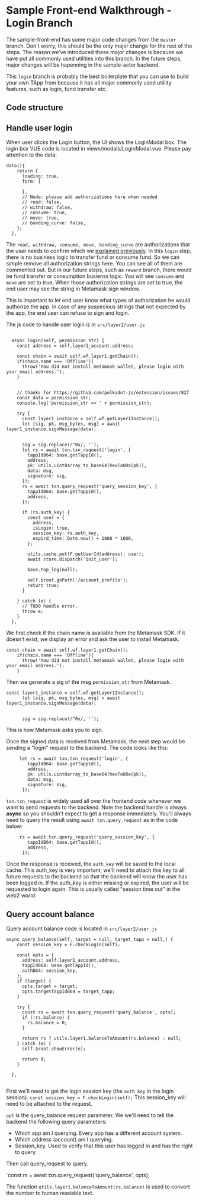 # Sample Front-end Walkthrough - Login Branch

The sample-front-end has some major code changes from the `master` branch. Don't worry, this should be the only major change for the rest of the steps. The reason we've introduced these major changes is because we have put all commonly used utilities into this branch. In the future steps, major changes will be hapenning in the sample-actor backend. 

This `login` branch is probably the best boilerplate that you can use to build your own TApp from because it has all major commonly used utiility features, such as login, fund transfer etc.

## Code structure

## Handle user login

When user clicks the Login button, the UI shows the LoginModal box. The login box VUE code is located in views/modals/LoginModal.vue. Please pay attention to the data:

````
data(){
    return {
      loading: true,
      form: {
        
      },
      // Node: please add authorizations here when needed
      // read: false,
      // withdraw: false,
      // consume: true,
      // move: true,
      // bonding_curve: false,
    };
  },
````

The `read, withdraw, consume, move, bonding_curve` are authorizations that the user needs to confirm which we [explained previously](../README.md).  In this `login` step, there is no business logic to transfer fund or consume fund. So we can simple remove all authorization strings here. You can see all of them are commented out. But in our future steps, such as `reward` branch, there would be fund transfer or consumption busienss logic. You will see `consume` and `move` are set to true.  When those authorization strings are set to true, the end user may see the string in Metamask sign window. 

This is important to let end user know what types of authorization he would authorize the app. In case of any suspecious strings that not expected by the app, the end user can refuse to sign and login. 

The js code to handle user login is in `src/layer2/user.js`

````

  async login(self, permission_str) {
    const address = self.layer1_account.address;

    const chain = await self.wf.layer1.getChain();
    if(chain.name === 'Offline'){
      throw('You did not install metamask wallet, please login with your email address.');
    }


    // thanks for https://github.com/polkadot-js/extension/issues/827
    const data = permission_str;
    console.log('permission_str => ' + permission_str);

    try {
      const layer1_instance = self.wf.getLayer1Instance();
      let [sig, pk, msg_bytes, msg] = await layer1_instance.signMessage(data);


      sig = sig.replace(/^0x/, '');
      let rs = await txn.txn_request('login', {
        tappIdB64: base.getTappId(),
        address,
        pk: utils.uint8array_to_base64(hexToU8a(pk)),
        data: msg,
        signature: sig,
      });
      rs = await txn.query_request('query_session_key', {
        tappIdB64: base.getTappId(),
        address,
      });

      if (rs.auth_key) {
        const user = {
          address,
          isLogin: true,
          session_key: rs.auth_key,
          expird_time: Date.now() + 1800 * 1000,
        };

        utils.cache.put(F.getUserId(address), user);
        await store.dispatch('init_user');

        base.top_log(null);

        self.$root.goPath('/account_profile');
        return true;
      }

    } catch (e) {
      // TODO handle error.
      throw e;
    }
  },

````

We first check if the chain name is available from the Metamask SDK. If it doesn't exist, we display an error and ask the user to install Metamask.

````
const chain = await self.wf.layer1.getChain();
    if(chain.name === 'Offline'){
      throw('You did not install metamask wallet, please login with your email address.');
    }
````

Then we generate a sig of the msg `permission_str` from Metamask.

````
const layer1_instance = self.wf.getLayer1Instance();
      let [sig, pk, msg_bytes, msg] = await layer1_instance.signMessage(data);


      sig = sig.replace(/^0x/, '');
````

This is how Metamask asks you to sign.

Once the signed data is received from Metamask, the next step would be sending a "login" request to the backend. The code looks like this:

````
     let rs = await txn.txn_request('login', {
        tappIdB64: base.getTappId(),
        address,
        pk: utils.uint8array_to_base64(hexToU8a(pk)),
        data: msg,
        signature: sig,
      });
````

`txn.txn_request` is widely used all over the frontend code whenever we want to send requests to the backend.  Note the backend handle is always **async** so you shouldn't expect to get a response immediately. You'll always need to query the result using `await txn.query_request` as in the code below:

````
     rs = await txn.query_request('query_session_key', {
        tappIdB64: base.getTappId(),
        address,
      });
````

Once the response is received, the `auth_key` will be saved to the local cache. This auth_key is very important, we'll need to attach this key to all future requests to the backend so that the backend will know the user has been logged in. If the auth_key is either missing or expired, the user will be requested to login again. This is usually called "session time out" in the web2 world.

## Query account balance

Query account balance code is located in `src/layer2/user.js`

````
async query_balance(self, target = null, target_tapp = null,) {
    const session_key = F.checkLogin(self);

    const opts = {
      address: self.layer1_account.address,
      tappIdB64: base.getTappId(),
      authB64: session_key,
    };
    if (target) {
      opts.target = target;
      opts.targetTappIdB64 = target_tapp;
    }

    try {
      const rs = await txn.query_request('query_balance', opts);
      if (!rs.balance) {
        rs.balance = 0;
      }

      return rs ? utils.layer1.balanceToAmount(rs.balance) : null;
    } catch (e) {
      self.$root.showError(e);

      return 0;
    }

  },
  
````

First we'll need to get the login session key (the `auth_key` in the login session). `const session_key = F.checkLogin(self);` This session_key will need to be attached to the request. 

`opt` is the query_balance request parameter. We we'll need to tell the backend the following query parameters:

* Which app am I querying. Every app has a different account system.
* Which address (account) am I querying.
* Session_key. Used to verify that this user has logged in and has the right to query.

Then call query_request to query.

\`const rs = await txn.query_request('query_balance', opts);

The function `utils.layer1.balanceToAmount(rs.balance)` is used to convert the number to human readable text.
